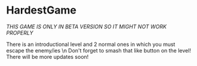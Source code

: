 # HardestGame
*THIS GAME IS ONLY IN BETA VERSION SO IT MIGHT NOT WORK PROPERLY*

There is an introductional level and 2 normal ones in which you must escape the enemy/ies \n
Don't forget to smash that like button on the level! 
There will be more updates soon!
